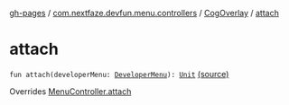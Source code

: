 [gh-pages](../../index.md) / [com.nextfaze.devfun.menu.controllers](../index.md) / [CogOverlay](index.md) / [attach](.)

# attach

`fun attach(developerMenu: `[`DeveloperMenu`](../../com.nextfaze.devfun.menu/-developer-menu/index.md)`): `[`Unit`](https://kotlinlang.org/api/latest/jvm/stdlib/kotlin/-unit/index.html) [(source)](https://github.com/NextFaze/dev-fun/tree/master/devfun-menu/src/main/java/com/nextfaze/devfun/menu/controllers/Cog.kt#L60)

Overrides [MenuController.attach](../../com.nextfaze.devfun.menu/-menu-controller/attach.md)

